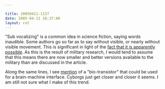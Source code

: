 ```yaml
---

title: 20050411-1137
date: 2005-04-11 16:37:00
layout: rut
---
```


<p> "Sub vocalizing" is a common idea in science fiction,
saying words inaudible.  Some authors go so far as to say without
visible, or nearly without visible movement.  This is significant
in light of the <a href="http://www.newscientist.com/article.ns?id=dn7247">fact that it is apparently
possible</a>.  As this is the result of military research, I
would tend to assume that this means there are now smaller and
better versions available to the military than are discussed in
the article.</p>

<p>Along the same lines, I see <a href="http://www.aip.org/pnu/2005/726.html">mention</a> of a
"bio-transistor" that could be used for a brain-machine interface.
Cyborgs just get closer and closer it seems.  I am still not sure
what I make of this trend.</p>

